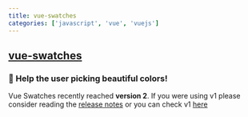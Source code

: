 ```yaml
---
title: vue-swatches
categories: ['javascript', 'vue', 'vuejs']
---
```

## [vue-swatches](https://github.com/saintplay/vue-swatches)

### :art: Help the user picking beautiful colors!


Vue Swatches recently reached **version 2**. If you were using v1 please consider reading the [release notes](https://github.com/saintplay/vue-swatches/releases/tag/v2.0.0) or you can check v1 [here](https://github.com/saintplay/vue-swatches/tree/v1.x)

